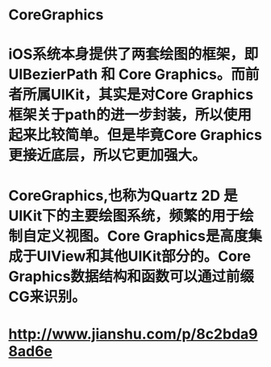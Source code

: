 # CoreGraphics
# iOS系统本身提供了两套绘图的框架，即UIBezierPath 和 Core Graphics。而前者所属UIKit，其实是对Core Graphics框架关于path的进一步封装，所以使用起来比较简单。但是毕竟Core Graphics更接近底层，所以它更加强大。

# CoreGraphics,也称为Quartz 2D 是UIKit下的主要绘图系统，频繁的用于绘制自定义视图。Core Graphics是高度集成于UIView和其他UIKit部分的。Core Graphics数据结构和函数可以通过前缀CG来识别。

# http://www.jianshu.com/p/8c2bda98ad6e
